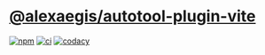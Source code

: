 # [@alexaegis/autotool-plugin-vite](https://github.com/AlexAegis/js-tooling/tree/master/packages/autotool-plugin-vite)

[![npm](https://img.shields.io/npm/v/@alexaegis/autotool-plugin-vite/latest)](https://www.npmjs.com/package/@alexaegis/autotool-plugin-vite)
[![ci](https://github.com/AlexAegis/js-tooling/actions/workflows/cicd.yml/badge.svg)](https://github.com/AlexAegis/js-tooling/actions/workflows/cicd.yml)
[![codacy](https://app.codacy.com/project/badge/Grade/7939332dc9454dc1b0529e720ff902e6)](https://www.codacy.com/gh/AlexAegis/js-tooling/dashboard?utm_source=github.com&utm_medium=referral&utm_content=AlexAegis/js-tooling&utm_campaign=Badge_Grade)
